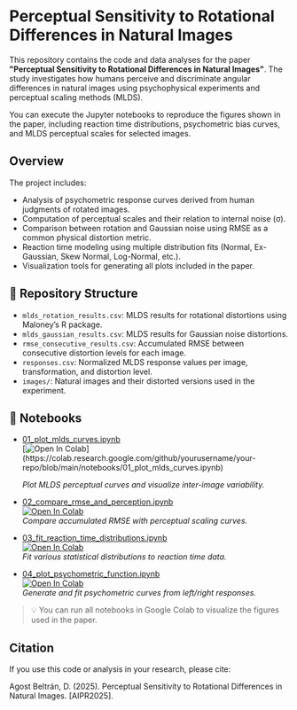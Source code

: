 # Perceptual Sensitivity to Rotational Differences in Natural Images

This repository contains the code and data analyses for the paper **"Perceptual Sensitivity to Rotational Differences in Natural Images"**. The study investigates how humans perceive and discriminate angular differences in natural images using psychophysical experiments and perceptual scaling methods (MLDS).

You can execute the Jupyter notebooks to reproduce the figures shown in the paper, including reaction time distributions, psychometric bias curves, and MLDS perceptual scales for selected images.

## Overview

The project includes:

- Analysis of psychometric response curves derived from human judgments of rotated images.
- Computation of perceptual scales and their relation to internal noise (σ).
- Comparison between rotation and Gaussian noise using RMSE as a common physical distortion metric.
- Reaction time modeling using multiple distribution fits (Normal, Ex-Gaussian, Skew Normal, Log-Normal, etc.).
- Visualization tools for generating all plots included in the paper.



## 📂 Repository Structure

- `mlds_rotation_results.csv`: MLDS results for rotational distortions using Maloney’s R package.
- `mlds_gaussian_results.csv`: MLDS results for Gaussian noise distortions.
- `rmse_consecutive_results.csv`: Accumulated RMSE between consecutive distortion levels for each image.
- `responses.csv`: Normalized MLDS response values per image, transformation, and distortion level.
- `images/`: Natural images and their distorted versions used in the experiment.

## 📒 Notebooks

- [01_plot_mlds_curves.ipynb](notebooks/01_plot_mlds_curves.ipynb)  
  [![Open In Colab]([https://colab.research.google.com/assets/colab-badge.svg](https://colab.research.google.com/drive/1j0rvjP5NI0G8R_0hbER4fYd7FcN0gfoy#scrollTo=eGdv7Q_EoWB5))](https://colab.research.google.com/github/yourusername/your-repo/blob/main/notebooks/01_plot_mlds_curves.ipynb)  
  
  *Plot MLDS perceptual curves and visualize inter-image variability.*

- [02_compare_rmse_and_perception.ipynb](notebooks/02_compare_rmse_and_perception.ipynb)  
  [![Open In Colab](https://colab.research.google.com/assets/colab-badge.svg)](https://colab.research.google.com/github/yourusername/your-repo/blob/main/notebooks/02_compare_rmse_and_perception.ipynb)  
  *Compare accumulated RMSE with perceptual scaling curves.*

- [03_fit_reaction_time_distributions.ipynb](notebooks/03_fit_reaction_time_distributions.ipynb)  
  [![Open In Colab](https://colab.research.google.com/assets/colab-badge.svg)](https://colab.research.google.com/github/yourusername/your-repo/blob/main/notebooks/03_fit_reaction_time_distributions.ipynb)  
  *Fit various statistical distributions to reaction time data.*

- [04_plot_psychometric_function.ipynb](notebooks/04_plot_psychometric_function.ipynb)  
  [![Open In Colab](https://colab.research.google.com/assets/colab-badge.svg)](https://colab.research.google.com/github/yourusername/your-repo/blob/main/notebooks/04_plot_psychometric_function.ipynb)  
  *Generate and fit psychometric curves from left/right responses.*

> 💡 You can run all notebooks in Google Colab to visualize the figures used in the paper.



## Citation
If you use this code or analysis in your research, please cite:

Agost Beltrán, D. (2025). Perceptual Sensitivity to Rotational Differences in Natural Images. [AIPR2025].



